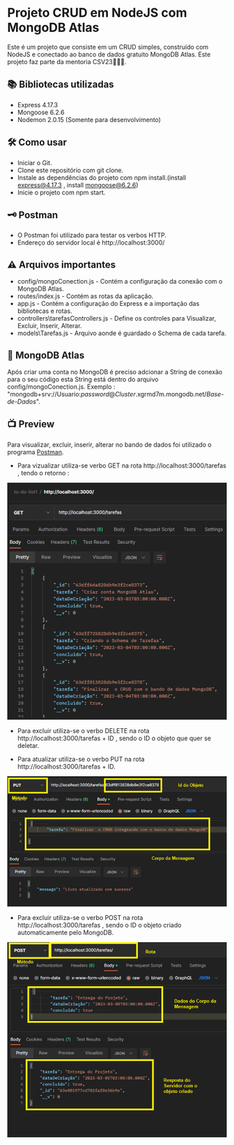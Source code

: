 # Projeto CRUD em NodeJS com MongoDB Atlas
Este é um projeto que consiste em um CRUD simples, construído com NodeJS e conectado ao banco de dados gratuito MongoDB Atlas. Este projeto faz parte da mentoria CSV23🚀🚀🚀.


## 📚 Bibliotecas utilizadas
- Express 4.17.3
- Mongoose 6.2.6
- Nodemon 2.0.15 (Somente para desenvolvimento)

## 🛠 Como usar
- Iniciar o Git.
- Clone este repositório com git clone.
- Instale as dependências do projeto com npm install.(install express@4.17.3 , install mongoose@6.2.6)
- Inicie o projeto com npm start.

## 🗝 Postman
- O Postman foi utilizado para testar os verbos HTTP. 
- Endereço do servidor local é http://localhost:3000/ 

## ⚠ Arquivos importantes
- config/mongoConection.js - Contém a configuração da conexão com o MongoDB Atlas.
- routes/index.js - Contém as rotas da aplicação.
- app.js - Contém a configuração do Express e a importação das bibliotecas e rotas.
- controllers\tarefasControllers.js - Define os controles para  Visualizar, Excluir, Inserir, Alterar.
- models\Tarefas.js - Arquivo aonde é guardado o Schema de cada tarefa. 

## 📗 MongoDB Atlas
Após criar uma conta no MongoDB é preciso adcionar a String de conexão para o seu código esta String está dentro do arquivo config/mongoConection.js.
Exemplo : "mongodb+srv://Usuario:*password*@*Cluster*.xgrmd7m.mongodb.net/*Base-de-Dados*".

## 📺 Preview 

Para visualizar, excluir, inserir, alterar no bando de dados foi utilizado o programa [Postman](https://www.postman.com/).

- Para vizualizar  utiliza-se verbo GET na rota http://localhost:3000/tarefas , tendo o retorno : 

![metodo GET](./img/metodoGET.png)

- Para excluir utiliza-se o verbo DELETE na rota http://localhost:3000/tarefas + ID , sendo  o ID o objeto que quer se deletar. 

- Para atualizar utiliza-se o verbo PUT na rota http://localhost:3000/tarefas + ID.

![metodo PUT](./img/metodoPUT.png)

- Para excluir utiliza-se o verbo POST na rota http://localhost:3000/tarefas , sendo  o ID o objeto criado automaticamente pelo MongoDB.

![metodo POST](./img/metodoPOST.png)
